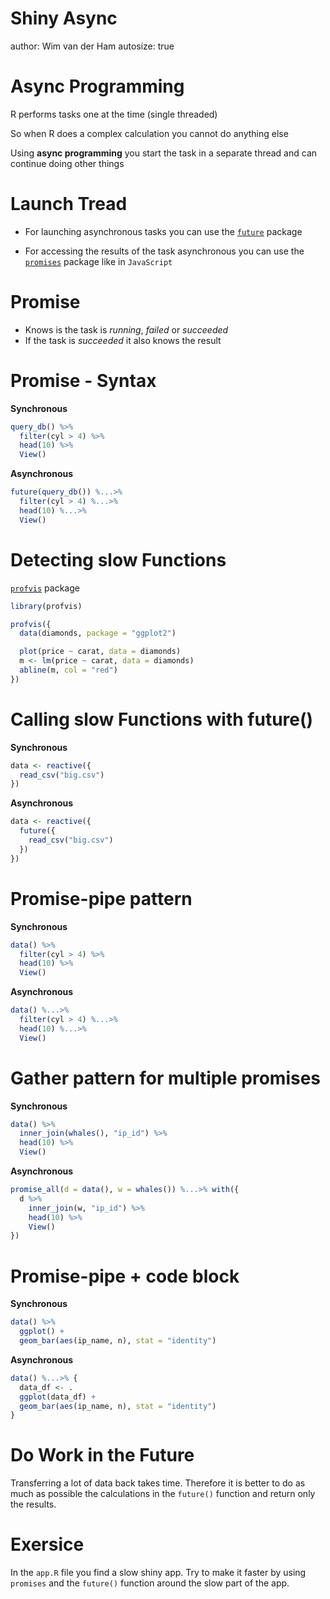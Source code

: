 Shiny Async
========================================================
author: Wim van der Ham
autosize: true

Async Programming
========================================================

R performs tasks one at the time (single threaded)

So when R does a complex calculation you cannot do anything else

Using **async programming** you start the task in a separate thread and can continue doing other things

Launch Tread
========================================================

* For launching asynchronous tasks you can use the [`future`](https://cran.r-project.org/web/packages/future/index.html) package

* For accessing the results of the task asynchronous you can use the [`promises`](https://rstudio.github.io/promises/) package like in `JavaScript`

Promise
========================================================

* Knows is the task is *running*, *failed* or *succeeded*
* If the task is *succeeded* it also knows the result

Promise - Syntax
========================================================

**Synchronous**


```r
query_db() %>%
  filter(cyl > 4) %>%
  head(10) %>%
  View()
```

**Asynchronous**


```r
future(query_db()) %...>%
  filter(cyl > 4) %...>%
  head(10) %...>%
  View()
```

Detecting slow Functions
========================================================

[`profvis`](https://rstudio.github.io/profvis/) package


```r
library(profvis)

profvis({
  data(diamonds, package = "ggplot2")

  plot(price ~ carat, data = diamonds)
  m <- lm(price ~ carat, data = diamonds)
  abline(m, col = "red")
})
```

Calling slow Functions with future()
========================================================

**Synchronous**


```r
data <- reactive({
  read_csv("big.csv")
})
```
**Asynchronous**


```r
data <- reactive({
  future({
    read_csv("big.csv")
  })
})
```

Promise-pipe pattern
========================================================

**Synchronous**


```r
data() %>%
  filter(cyl > 4) %>%
  head(10) %>%
  View()
```

**Asynchronous**


```r
data() %...>%
  filter(cyl > 4) %...>%
  head(10) %...>%
  View()
```

Gather pattern for multiple promises
========================================================

**Synchronous**


```r
data() %>%
  inner_join(whales(), "ip_id") %>%
  head(10) %>%
  View()
```

**Asynchronous**


```r
promise_all(d = data(), w = whales()) %...>% with({
  d %>%
    inner_join(w, "ip_id") %>%
    head(10) %>%
    View()
})
```

Promise-pipe + code block
========================================================

**Synchronous**


```r
data() %>%
  ggplot() +
  geom_bar(aes(ip_name, n), stat = "identity")
```

**Asynchronous**


```r
data() %...>% {
  data_df <- .
  ggplot(data_df) +
  geom_bar(aes(ip_name, n), stat = "identity")
}
```

Do Work in the Future
========================================================

Transferring a lot of data back takes time. Therefore it is better to do as much as possible the calculations in the `future()` function and return only the results.

Exersice
========================================================

In the `app.R` file you find a slow shiny app. Try to make it faster by using `promises` and the `future()` function around the slow part of the app. 
